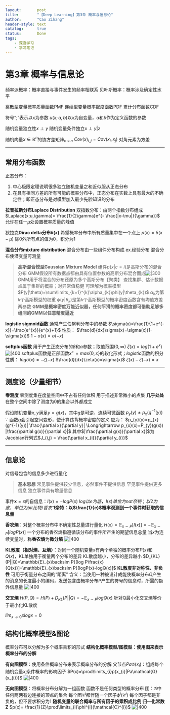 ```yaml
---
layout:       post
title:        "【Deep Learning】第3章 概率与信息论"
author:       "Cao Zihang"
header-style: text
catalog:      true
status:		  Done
tags:
    - 深度学习
    - 学习笔记
---
```

# 第3章 概率与信息论
频率派概率：概率直接与事件发生的频率相联系
贝叶斯概率：概率涉及确定性水平

离散型变量概率质量函数PMF
连续型变量概率密度函数PDF
累计分布函数CDF

符号“;”表示以x为参数
$u(x;a,b)$以$x$为自变量，$a$和$b$作为定义函数的参数

随机变量独立性$x\perp y$
随机变量条件独立$x\perp y | z$

随机向量$x\in \mathbb{R}^{n}$的协方差矩阵$_{n\times n}$
$Cov(x)_{i,j} = Cov(x_{i}, x_{j})$
对角元素为方差

---
## 常用分布函数
正态分布：
1. 中心极限定理说明很多独立随机变量之和近似服从正态分布
2. 在具有相同方差的所有可能的概率分布中，正态分布在实数上具有最大的不确定性；即正态分布是对模型加入最少先验知识的分布

**拉普拉斯分布Laplace Distribution**
双指数分布：由两个指数分布组成
$Laplace(x;u,\gamma)= \frac{1}{2\gamma}e^{- \frac{|x-\mu|}{\gamma}}$
允许在任一$\mu$处设置概率质量的峰值

狄拉克**Dirac delta分布$\delta(x)$**
希望概率分布中所有质量集中在一个点上
$p(x)=\delta(x-\mu)$
除0外所有点的值为0，积分为1

**混合分布mixture distribution**
混合分布由一些组件分布构成
ex.经验分布
混合分布使潜变量可测量

> **高斯混合模型Gaussian Mixture Model**
> 组件$p(x|c=i)$是高斯分布的混合分布
> GMM假设所有数据点都由具有位置参数的高斯分布混合而成![|300](https://raw.githubusercontent.com/CaoZihang/picpicpicpicpicpic78k664/main/img/202212201507905.png)
> GMM用于将混合的分布还原为多个高斯分布【聚类】
> 查找集群、估计数据点属于集群的概率；对异常值稳健
> 可理解为概率模型
> $P(y|\theta)=\sum\limits_{k=1}^{k}\alpha_{k}\phi(y|\theta_{k})$
> $\alpha_{k}$为第$k$个高斯模型的权重
> $\phi(y|\theta_{k})$是第$k$个高斯模型的概率密度函数含有均值方差两参数
> **GMM是概率密度万能近似器，任何平滑的概率密度都可借助足够多组间的GMM以任意精度逼近**

**logistic sigmoid函数**
通常产生伯努利分布中的参数
$\sigma(x)=\frac{1}{1+e^{-x}}=\frac{e^{x}}{e^{x}+1}$
性质：
$\frac{d}{dx}\sigma(x)=\sigma(x)(1-\sigma(x))$
$1-\sigma(x)=\sigma(-x)$

**softplus函数**
用于产生正态分布的$\beta$和$\alpha$参数；取值范围$(0,\infty)$
$\zeta(x)=log(1+e^{x})$
![|400](https://raw.githubusercontent.com/CaoZihang/picpicpicpicpicpic78k664/main/img/202212201509983.jpg)
softplus函数是正部函数$x^{+}=max\{0,x\}$的软化形式；$logistic$函数的积分
性质：
$log\sigma(x)=-\zeta(-x)$
$\frac{d}{dx}\zeta(x)=\sigma(x)$
$\zeta(x)-\zeta(-x)=x$

---
## 测度论（少量细节）
**零测度**
零测度集在度量空间中不占有任何体积
用于描述非常微小的点集
**几乎处处**
在整个空间中除了测度为0的集合以外都成立

假设随机变量$x,y$满足$y=g(x)$，其中$g$是可逆、连续可微函数
$p_{y}(y)\neq p_{x}(g^{-1}(y))$
$\because$ 函数$g$会引起空间变形，使计算违背概率密度的定义
应为：
$p_{y}(y)=p_{x}(g^{-1}(y))| \frac{\partial x}{\partial y}| \Longrightarrow p_{x}(x)=P_{y}(g(x)) |\frac{\partial g(x)}{\partial x}|$
其中$|\frac{\partial g(x)}{\partial x}|$为Jacobian行列式$J_{i,j} = \frac{\partial x_{i}}{\partial y_{i}}$

---
## 信息论
对信号包含的信息多少进行量化

> **基本思想**
> 常见事件提供较少信息，必然事件不提供信息
> 罕见事件提供更多信息
> 独立事件具有增量信息

事件$\mathbf{x}=x$的自信息：$I(x)=-logP(x)$
$log以e为底，I(x)单位为nat奈特；以2为底，单位为bit比特/香农$
**1奈特：以$\frac{1}{e}$概率观测到一个事件时获取的信息量**

**香农熵**：对整个概率分布中不确定性总量进行量化
$H(x)=\mathbb{E}_{x\backsim P}[I(x)]=-\mathbb{E}_{x\backsim P}[logP(x)]$
一个分布的香农熵指遵循该分布的事件所产生的期望信息总量
当$x$为连续变量时，称**香农熵**为**微分熵**
![|400](https://raw.githubusercontent.com/CaoZihang/picpicpicpicpicpic78k664/main/img/202212201510536.jpg)

**KL散度（相对熵、互熵）**：对同一个随机变量$x$有两个单独的概率分布$P(x)$和$Q(x)$，KL单独用于衡量两个分布的差异
KL散度越小，分布的差异越小
$D_{KL}(P||Q)=\mathbb{E}_{x\backsim P}[log P\frac{x}{Q(x)}]=\mathbb{E}_{x\backsim P}[logP(x)-logQ(x)]$
**KL散度非对称性、非负性**
可用于衡量分布之间的“距离”
含义：当使用一种被设计成能使概率分布$Q$产生的消息的长度最小的编码，发送包含由概率分布$P$产生的符号的信息时，所需的额外信息量
![|400](https://raw.githubusercontent.com/CaoZihang/picpicpicpicpicpic78k664/main/img/202212201512688.jpg)

**交叉熵**
$H(P,Q)=H(P)+D_{KL}(P||Q)=-\mathbb{E}_{x\backsim P}logQ(x)$
针对Q最小化交叉熵等价于最小化KL散度

$lim_{x\to 0}xlogx=0$

## 结构化概率模型&图论
概率分布可以分解为多个概率乘积的形式
**结构化概率模型/图模型：使用图来表示概率分布的分解**

**有向图模型**：使用条件概率分布来表示概率分布的分解
父节点$Pa\mathcal{G}(x_{i})$：组成每个随机变量$x_{i}$条件概率的影响因子
$P(x)=\prod\limits_{i}p(x_{i}|Pa\mathcal{G}(x_{i}))$
![|400](https://raw.githubusercontent.com/CaoZihang/picpicpicpicpicpic78k664/main/img/202212201513563.jpg)

**无向图模型**：将概率分布分解为一组函数
函数不是任何类型的概率分布
团：$\mathcal{G}$中任何两两有边连接的顶点的集合
每个团$\mathcal{C}^{i}$都伴随一个因子$\phi^{i}(\mathcal{C}^i)$
每个因子都是非负的，但不要求积分为1
**随机变量的联合概率与所有因子的乘积成比例**
**归一化常数Z**
$p(x)= \frac{1}{Z}\prod\limits_{i}\phi^{i}(\mathcal{C}^{i})$
![|400](https://raw.githubusercontent.com/CaoZihang/picpicpicpicpicpic78k664/main/img/202212201515373.jpg)




